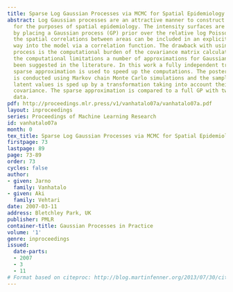 ```yaml
---
title: Sparse Log Gaussian Processes via MCMC for Spatial Epidemiology
abstract: Log Gaussian processes are an attractive manner to construct intensity surfaces
  for the purposes of spatial epidemiology. The intensity surfaces are naturally smoothed
  by placing a Gaussian process (GP) prior over the relative log Poisson rate, and
  the spatial correlations between areas can be included in an explicit and natural
  way into the model via a correlation function. The drawback with using a Gaussian
  process is the computational burden of the covariance matrix calculations.  To overcome
  the computational limitations a number of approximations for Gaussian process have
  been suggested in the literature. In this work a fully independent training conditional
  sparse approximation is used to speed up the computations. The posterior inference
  is conducted using Markov chain Monte Carlo simulations and the sampling of the
  latent values is sped up by a transformation taking into account their posterior
  covariance. The sparse approximation is compared to a full GP with two sets of mortality
  data.
pdf: http://proceedings.mlr.press/v1/vanhatalo07a/vanhatalo07a.pdf
layout: inproceedings
series: Proceedings of Machine Learning Research
id: vanhatalo07a
month: 0
tex_title: Sparse Log Gaussian Processes via MCMC for Spatial Epidemiology
firstpage: 73
lastpage: 89
page: 73-89
order: 73
cycles: false
author:
- given: Jarno
  family: Vanhatalo
- given: Aki
  family: Vehtari
date: 2007-03-11
address: Bletchley Park, UK
publisher: PMLR
container-title: Gaussian Processes in Practice
volume: '1'
genre: inproceedings
issued:
  date-parts:
  - 2007
  - 3
  - 11
# Format based on citeproc: http://blog.martinfenner.org/2013/07/30/citeproc-yaml-for-bibliographies/
---
```

